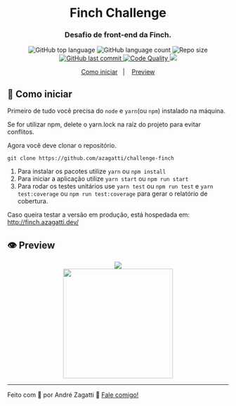 <h1 align="center">
    Finch Challenge
</h1>

<h3 align="center">
  Desafio de front-end da Finch.
</h3>
<p align="center">
  <img alt="GitHub top language" src="https://img.shields.io/github/languages/top/azagatti/challenge-finch?style=plastic">

  <img alt="GitHub language count" src="https://img.shields.io/github/languages/count/azagatti/challenge-finch?style=plastic">

  <img alt="Repo size" src="https://img.shields.io/github/repo-size/azagatti/challenge-finch?style=plastic">

  <a href="https://github.com/AZagatti/challenge-finch/commits/master">
    <img alt="GitHub last commit" src="https://img.shields.io/github/last-commit/azagatti/challenge-finch?style=plastic">
  </a>

  <a href="https://app.codacy.com/manual/AZagatti/challenge-finch/dashboard">
    <img alt="Code Quality" src="https://img.shields.io/codacy/grade/336c64fc1e214829aeeb11fe1759863b?style=plastic">
  </a>

  <a href="https://coveralls.io/github/AZagatti/challenge-finch">
    <img src="https://img.shields.io/coveralls/github/AZagatti/challenge-finch?style=plastic" />
  </a>
</p>

<p align="center">
  <a href="#-como-iniciar">Como iniciar</a>&nbsp;&nbsp;&nbsp;|&nbsp;&nbsp;&nbsp;
  <a href="#-preview">Preview</a>
</p>

## 🚀 Como iniciar

Primeiro de tudo você precisa do `node` e `yarn`(ou `npm`) instalado na máquina.

Se for utilizar npm, delete o yarn.lock na raíz do projeto para evitar conflitos.

Agora você deve clonar o repositório.

`git clone https://github.com/azagatti/challenge-finch`

1.  Para instalar os pacotes utilize `yarn` ou `npm install`
2.  Para iniciar a aplicação utilize `yarn start` ou `npm run start`
3.  Para rodar os testes unitários use `yarn test` ou `npm run test` e `yarn test:coverage` ou `npm run test:coverage` para gerar o relatório de cobertura.

Caso queira testar a versão em produção, está hospedada em: <http://finch.azagatti.dev/>

## 👁 Preview

<div align="center">

  <img src="https://res.cloudinary.com/zagatti/image/upload/v1597665702/readme/finch-challenge/finch-web_lugd6y.gif" />
</div>

<div align="center">
  <img width="250" src="https://res.cloudinary.com/zagatti/image/upload/v1597665934/readme/finch-challenge/finch-mobile_zpisxg.gif" />
</div>

---

Feito com 💟 por André Zagatti 👋 [Fale comigo!](https://www.linkedin.com/in/andre-zagatti/)

